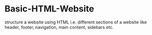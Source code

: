 # Basic-HTML-Website
structure a website using HTML i.e. different sections of a website like header, footer, navigation, main content, sidebars etc.
